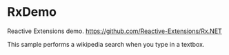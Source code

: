 # RxDemo
Reactive Extensions demo.  https://github.com/Reactive-Extensions/Rx.NET

This sample performs a wikipedia search when you type in a textbox.  
